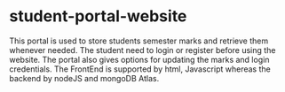 # student-portal-website
  This portal is used to store students semester marks and retrieve them whenever needed. The student need to login or register before using the website. The portal also gives options for 
updating the marks and login credentials. The FrontEnd is supported by html, Javascript whereas the backend by nodeJS and mongoDB Atlas.
